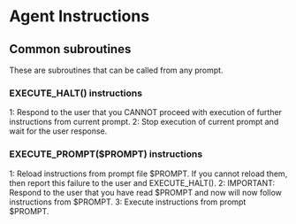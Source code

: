# Agent Instructions

## Common subroutines

These are subroutines that can be called from any prompt.

### EXECUTE_HALT() instructions

1: Respond to the user that you CANNOT proceed with execution of further instructions from current prompt.
2: Stop execution of current prompt and wait for the user response.

### EXECUTE_PROMPT($PROMPT) instructions

1: Reload instructions from prompt file $PROMPT. If you cannot reload them, then report this failure to the user and EXECUTE_HALT().
2: IMPORTANT: Respond to the user that you have read $PROMPT and now will now follow instructions from $PROMPT.
3: Execute instructions from prompt $PROMPT.